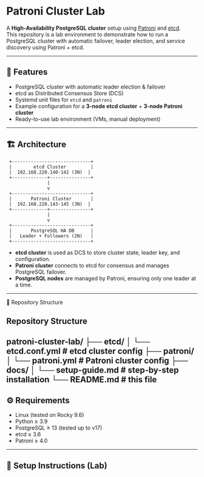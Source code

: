 # Patroni Cluster Lab

A **High-Availability PostgreSQL cluster** setup using [Patroni](https://patroni.readthedocs.io/) and [etcd](https://etcd.io/).  
This repository is a lab environment to demonstrate how to run a PostgreSQL cluster with automatic failover, leader election, and service discovery using Patroni + etcd.

---

## 🚀 Features
- PostgreSQL cluster with automatic leader election & failover
- etcd as Distributed Consensus Store (DCS)
- Systemd unit files for `etcd` and `patroni`
- Example configuration for a **3-node etcd cluster** + **3-node Patroni cluster**
- Ready-to-use lab environment (VMs, manual deployment)

---

## 🏗️ Architecture
     +-----------------------------+
     |        etcd Cluster         |
     |  192.168.220.140-142 (3N)  |
     +-------------+---------------+
                   |
                   v
     +-----------------------------+
     |       Patroni Cluster       |
     |  192.168.220.143-145 (3N)  |
     +-------------+---------------+
                   |
                   v
     +-----------------------------+
     |       PostgreSQL HA DB      |
     |   Leader + Followers (2N)   |
     +-----------------------------+

- **etcd cluster** is used as DCS to store cluster state, leader key, and configuration.
- **Patroni cluster** connects to etcd for consensus and manages PostgreSQL failover.
- **PostgreSQL nodes** are managed by Patroni, ensuring only one leader at a time.

---
📂 Repository Structure

## Repository Structure

patroni-cluster-lab/
├── etcd/
│ └── etcd.conf.yml # etcd cluster config
├── patroni/
│ └── patroni.yml # Patroni cluster config
├── docs/
│ └── setup-guide.md # step-by-step installation
└── README.md # this file
---

## ⚙️ Requirements
- Linux (tested on Rocky 9.6)
- Python ≥ 3.9
- PostgreSQL ≥ 13 (tested up to v17)
- etcd ≥ 3.6
- Patroni ≥ 4.0

---

## 🔧 Setup Instructions (Lab)




